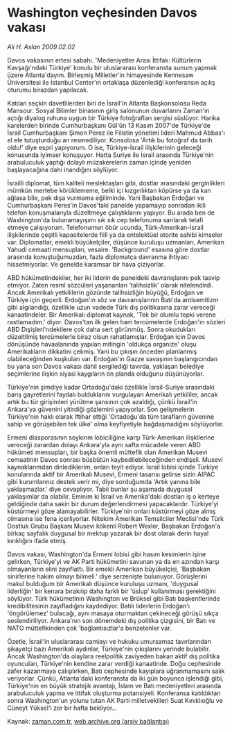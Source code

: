 # Washington veçhesinden Davos vakası

*Ali H. Aslan 2009.02.02*

<tr><td class="metin" colspan="2" style="padding-top: 20px; padding-left: 5px; padding-right: 10px;">Davos vakasının ertesi sabahı. 'Medeniyetler Arası İttifak: Kültürlerin Kavşağı'ndaki Türkiye' konulu bir uluslararası konferansta sunum yapmak üzere Atlanta'dayım. Birleşmiş Milletler'in himayesinde Kennesaw Üniversitesi ile İstanbul Center'ın ortaklaşa düzenlediği konferansın açılış oturumu birazdan yapılacak.</td></tr><tr><td class="metin" colspan="2" style="padding-top: 20px; padding-left: 5px; padding-right: 10px;"><p> Katılan seçkin davetlilerden biri de İsrail'in Atlanta Başkonsolosu Reda Mansour. Sosyal Bilimler binasının giriş salonunun duvarlarını Zaman'ın açtığı diyalog ruhuna uygun bir Türkiye fotoğrafları sergisi süslüyor. Harika karelerden birinde Cumhurbaşkanı Gül'ün 13 Kasım 2007'de Türkiye'de İsrail Cumhurbaşkanı Şimon Perez ile Filistin yönetimi lideri Mahmud Abbas'ı el ele tutuşturduğu an resmediliyor. Konsolosa 'Artık bu fotoğraf da tarih oldu!' diye espri yapıyorum. O ise, Türkiye-İsrail ilişkilerinin geleceği konusunda iyimser konuşuyor. Hatta Suriye ile İsrail arasında Türkiye'nin arabuluculuk yaptığı dolaylı müzakerelerin zaman içinde yeniden başlayacağına dahi inandığını söylüyor. 
<p> İsrailli diplomat, tüm kaliteli meslektaşları gibi, dostlar arasındaki gerginlikleri mümkün mertebe körüklememe, belki içi kızgınlıktan köpürse ya da kan ağlasa bile, pek dışa vurmama eğiliminde. Yani Başbakan Erdoğan ve Cumhurbaşkanı Peres'in Davos'taki panelde yapamayıp sonradan ikili telefon konuşmalarıyla düzeltmeye çalıştıklarını yapıyor. Bu arada ben de Washington'da bulunamayışımı sık sık cep telefonuma sarılarak telafi etmeye çalışıyorum. Telefonumun öbür ucunda, Türk-Amerikan-İsrail ilişkilerinde çeşitli kapasitelerde fiilî ya da entelektüel otorite sahibi kimseler var. Diplomatlar, emekli büyükelçiler, düşünce kuruluşu uzmanları, Amerikan Yahudi cemaati mensupları, vesaire. 'Background' esasına göre dostlar arasında konuştuğumuzdan, fazla diplomatça davranma ihtiyacı hissetmiyorlar. Ve genelde karamsar bir hava çiziyorlar. 
<p> ABD hükümetindekiler, her iki liderin de paneldeki davranışlarını pek tasvip etmiyor. Zaten resmî sözcüleri yaşananları 'talihsizlik' olarak nitelendirdi. Ancak Amerikalı yetkililerin gözünde talihsizliğin büyüğü, Erdoğan ve Türkiye için geçerli. Erdoğan'ın söz ve davranışlarının Batı'da antisemitizm gibi algılandığı, özellikle uzun vadede Türk dış politikasına zarar vereceği kanaatindeler. Bir Amerikalı diplomat kaynak, 'Tek bir olumlu tepki verene rastlamadım.' diyor. Davos'tan ilk gelen ham tercümelerde Erdoğan'ın sözleri ABD Dışişleri'ndekilere çok daha sert görünmüş. Sonra okudukları düzeltilmiş tercümelerle biraz olsun rahatlamışlar. Erdoğan için Davos dönüşünde havaalanında yapılan mitingin 'oldukça organize' oluşu Amerikalıların dikkatini çekmiş. Yani bu çıkışın önceden planlanmış olabileceğinden kuşkuları var. Erdoğan'ın Gazze savaşının başlangıcından bu yana son Davos vakası dahil sergilediği tavırda, yaklaşan belediye seçimlerine ilişkin siyasi kaygıların ön planda olduğunu düşünüyorlar. 
<p> Türkiye'nin şimdiye kadar Ortadoğu'daki özellikle İsrail-Suriye arasındaki barış gayretlerini faydalı bulduklarını vurgulayan Amerikalı yetkililer, ancak artık bu tür girişimleri yürütme şansının çok azaldığı, çünkü İsrail'in Ankara'ya güvenini yitirdiği gözlemini yapıyorlar. Son gelişmelerin Türkiye'nin haklı olarak iftihar ettiği 'Ortadoğu'da tüm tarafların güvenine sahip ve görüşebilen tek ülke' olma keyfiyetiyle bağdaşmadığını söylüyorlar. 
<p> Ermeni diasporasının soykırım lobiciliğine karşı Türk-Amerikan ilişkilerine vereceği zarardan dolayı Ankara'yla aynı safta mücadele veren ABD hükümeti mensupları, bir başka önemli müttefik olan Amerikan Musevi cemaatinin Davos sonrası büsbütün kaybedilebileceğinden endişeli. Musevi kaynaklarımdan dinlediklerim, onları teyit ediyor. İsrail lobisi içinde Türkiye konularında aktif bir Amerikalı Musevi, Ermeni tasarısı gelirse sizin AIPAC gibi kurumlarınız destek verir mi, diye sorduğumda 'Artık yanına bile yaklaşmazlar.' diye cevaplıyor. Tabii bunlar şu aşamada duygusal yaklaşımlar da olabilir. Eminim ki İsrail ve Amerika'daki dostları iş o kerteye geldiğinde daha sakin bir durum değerlendirmesi yapacaklardır. Türkiye'yi küstürmeyi göze alamayabilirler. Türkiye'nin onları küstürmeyi göze almış olmasına ise fena içerliyorlar. Nitekim Amerikan Temsilciler Meclisi'nde Türk Dostluk Grubu Başkanı Musevi kökenli Robert Wexler, Başbakan Erdoğan'a birkaç sayfalık duygusal bir mektup yazarak bir dost olarak derin hayal kırıklığını ifade etmiş. 
<p> Davos vakası, Washington'da Ermeni lobisi gibi hasım kesimlerin işine gelirken, Türkiye'yi ve AK Parti hükümetini savunan ya da en azından karşı olmayanların elini zayıflattı. Bir emekli Amerikan büyükelçisi, 'Başbakan sinirlerine hakim olmayı bilmeli.' diye serzenişte bulunuyor. Görüşlerini makul bulduğum bir Amerikalı düşünce kuruluşu uzmanı, 'duygusal liderliğin' bir kenara bırakılıp daha farklı bir 'üslup' kullanılması gerektiğini söylüyor. Türk hükümetinin Washington ve Brüksel gibi Batı başkentlerinde kredibilitesinin zayıfladığını kaydediyor. Batılı liderlerin Erdoğan'ı 'öngörülemez' bulacağı, aynı masaya oturmaktan çekineceği görüşü sıkça seslendiriliyor. Ankara'nın son dönemdeki dış politika çizgisini, bir Batı ve NATO müttefikinden çok 'bağlantısızlar'a benzetenler var. 
<p> Özetle, İsrail'in uluslararası camiayı ve hukuku umursamaz tavırlarından şikayetçi bazı Amerikalı aydınlar, Türkiye'nin çıkışlarını yerinde bulabilir. Ancak Washington'da olaylara reelpolitik zaviyeden bakan aktif dış politika oyuncuları, Türkiye'nin kendine zarar verdiği kanaatinde. Doğu cephesinde zafer kazanmaya çalışılırken, Batı cephesinde kayıplara uğranmamasını salık veriyorlar. Çünkü, Atlanta'daki konferansta da iki gün boyunca işlendiği gibi, Türkiye'nin en büyük stratejik avantajı, İslam ve Batı medeniyetleri arasında arabuluculuk yapma ve ittifak oluşturma potansiyeli. Konferansa katıldıktan sonra Washington'un yolunu tutan AK Parti milletvekilleri Suat Kınıklıoğlu ve Cüneyt Yüksel'i zor bir hafta bekliyor...<br/></p></p></p></p></p></p></p></td></tr>

Kaynak: [zaman.com.tr](http://zaman.com.tr/yazar.do?yazino=810723), [web.archive.org (arşiv bağlantısı)](http://web.archive.org/web/20090411121515/http://www.zaman.com.tr:80/yazar.do?yazino=810723)
